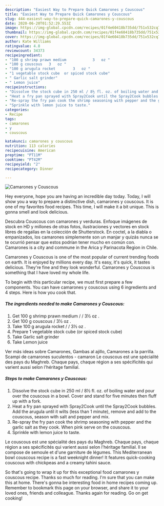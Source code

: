 ```yaml
---
description: "Easiest Way to Prepare Quick Camarones y Couscous"
title: "Easiest Way to Prepare Quick Camarones y Couscous"
slug: 444-easiest-way-to-prepare-quick-camarones-y-couscous
date: 2020-06-20T01:52:29.553Z
image: https://img-global.cpcdn.com/recipes/01f4e60418b735dd/751x532cq70/camarones-y-couscous-recipe-main-photo.jpg
thumbnail: https://img-global.cpcdn.com/recipes/01f4e60418b735dd/751x532cq70/camarones-y-couscous-recipe-main-photo.jpg
cover: https://img-global.cpcdn.com/recipes/01f4e60418b735dd/751x532cq70/camarones-y-couscous-recipe-main-photo.jpg
author: Kate Williams
ratingvalue: 4.8
reviewcount: 34373
recipeingredient:
- "100 g shrimp prawn medium            3   oz "
- "100 g couscous   3   oz "
- "100 g arugula rocket        3   oz "
- "1 vegetable stock cube  or spiced stock cube"
- " Garlic salt grinder"
- " Lemon juice"
recipeinstructions:
- "Dissolve the stock cube in 250 ml / 8½ fl. oz. of boiling water and pour over the couscous in a bowl. Cover and stand for five minutes then fluff up with a fork."
- "Heat a fry pan sprayed with Spray2Cook until the Spray2Cook bubbles. Add the arugula until it wilts (less than 1 minute), remove and add to the couscous, season with salt and pepper and mix."
- "Re-spray the fry pan cook the shrimp seasoning with pepper and the garlic salt as they cook. When pink serve on the couscous."
- "Sprinkle with lemon juice to taste."
categories:
- Recipe
tags:
- camarones
- y
- couscous

katakunci: camarones y couscous 
nutrition: 113 calories
recipecuisine: American
preptime: "PT11M"
cooktime: "PT42M"
recipeyield: "2"
recipecategory: Dinner

---
```



![Camarones y Couscous](https://img-global.cpcdn.com/recipes/01f4e60418b735dd/751x532cq70/camarones-y-couscous-recipe-main-photo.jpg)

Hey everyone, hope you are having an incredible day today. Today, I will show you a way to prepare a distinctive dish, camarones y couscous. It is one of my favorites food recipes. This time, I will make it a bit unique. This is gonna smell and look delicious.

Descubra Couscous con camarones y verduras. Enfoque imágenes de stock en HD y millones de otras fotos, ilustraciones y vectores en stock libres de regalías en la colección de Shutterstock. En coctel, a la diabla o empanizados, los camarones simplemente son un manjar y quizás nunca se te ocurrió pensar que estos podrían tener mucho en común con. Camarones is a city and commune in the Arica y Parinacota Region in Chile.

Camarones y Couscous is one of the most popular of current trending foods on earth. It is enjoyed by millions every day. It's easy, it's quick, it tastes delicious. They're fine and they look wonderful. Camarones y Couscous is something that I have loved my whole life.


To begin with this particular recipe, we must first prepare a few components. You can have camarones y couscous using 6 ingredients and 4 steps. Here is how you cook that.

<!--inarticleads1-->

##### The ingredients needed to make Camarones y Couscous:

1. Get 100 g shrimp prawn medium     /     /  3½   oz .
1. Get 100 g couscous /  3½   oz .
1. Take 100 g arugula rocket /     /  3½   oz .
1. Prepare 1 vegetable stock cube  (or spiced stock cube)
1. Take  Garlic salt grinder
1. Take  Lemon juice


Ver más ideas sobre Camarones, Gambas al ajillo, Camarones a la parrilla. Scampi de camarones suculentos - camaron Le couscous est une spécialité des pays du Maghreb. Chaque pays, chaque région a ses spécificités qui varient aussi selon l&#39;héritage familial. 

<!--inarticleads2-->

##### Steps to make Camarones y Couscous:

1. Dissolve the stock cube in 250 ml / 8½ fl. oz. of boiling water and pour over the couscous in a bowl. Cover and stand for five minutes then fluff up with a fork.
1. Heat a fry pan sprayed with Spray2Cook until the Spray2Cook bubbles. Add the arugula until it wilts (less than 1 minute), remove and add to the couscous, season with salt and pepper and mix.
1. Re-spray the fry pan cook the shrimp seasoning with pepper and the garlic salt as they cook. When pink serve on the couscous.
1. Sprinkle with lemon juice to taste.


Le couscous est une spécialité des pays du Maghreb. Chaque pays, chaque région a ses spécificités qui varient aussi selon l&#39;héritage familial. Il se compose de semoule et d&#39;une garniture de légumes. This Mediterranean bowl couscous recipe is a fast weeknight dinner! It features quick-cooking couscous with chickpeas and a creamy tahini sauce. 

So that's going to wrap it up for this exceptional food camarones y couscous recipe. Thanks so much for reading. I'm sure that you can make this at home. There's gonna be interesting food in home recipes coming up. Remember to bookmark this page on your browser, and share it to your loved ones, friends and colleague. Thanks again for reading. Go on get cooking!
